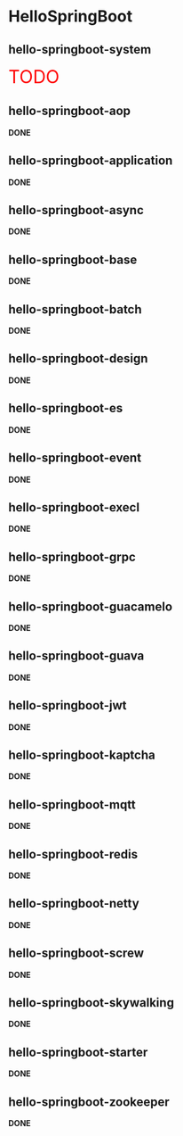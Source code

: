 # HelloSpringBoot

## <module>hello-springboot-system</module>
<font color=red size=6>TODO</font>

## <module>hello-springboot-aop</module>
**DONE**

## <module>hello-springboot-application</module>
**DONE**

## <module>hello-springboot-async</module>
**DONE**

## <module>hello-springboot-base</module>
**DONE**

## <module>hello-springboot-batch</module>
**DONE**

## <module>hello-springboot-design</module>
**DONE**

## <module>hello-springboot-es</module>
**DONE**

## <module>hello-springboot-event</module>
**DONE**

## <module>hello-springboot-execl</module>
**DONE**

## <module>hello-springboot-grpc</module>
**DONE**

## <module>hello-springboot-guacamelo</module>
**DONE**

## <module>hello-springboot-guava</module>
**DONE**

## <module>hello-springboot-jwt</module>
**DONE**

## <module>hello-springboot-kaptcha</module>
**DONE**

## <module>hello-springboot-mqtt</module>
**DONE**

## <module>hello-springboot-redis</module>
**DONE**

## <module>hello-springboot-netty</module>
**DONE**

## <module>hello-springboot-screw</module>
**DONE**

## <module>hello-springboot-skywalking</module>
**DONE**

## <module>hello-springboot-starter</module>
**DONE**

## <module>hello-springboot-zookeeper</module>
**DONE**